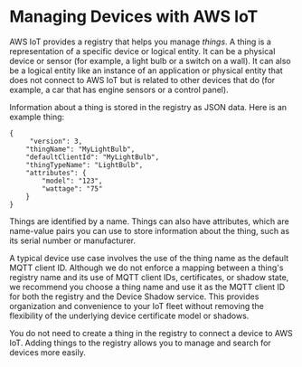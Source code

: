 # Managing Devices with AWS IoT<a name="iot-thing-management"></a>

AWS IoT provides a registry that helps you manage *things*\. A thing is a representation of a specific device or logical entity\. It can be a physical device or sensor \(for example, a light bulb or a switch on a wall\)\. It can also be a logical entity like an instance of an application or physical entity that does not connect to AWS IoT but is related to other devices that do \(for example, a car that has engine sensors or a control panel\)\.

 Information about a thing is stored in the registry as JSON data\. Here is an example thing:

```
{
     "version": 3,
    "thingName": "MyLightBulb",
    "defaultClientId": "MyLightBulb",
    "thingTypeName": "LightBulb",
    "attributes": {
        "model": "123",
        "wattage": "75"
    }
}
```

Things are identified by a name\. Things can also have attributes, which are name\-value pairs you can use to store information about the thing, such as its serial number or manufacturer\. 

A typical device use case involves the use of the thing name as the default MQTT client ID\. Although we do not enforce a mapping between a thing's registry name and its use of MQTT client IDs, certificates, or shadow state, we recommend you choose a thing name and use it as the MQTT client ID for both the registry and the Device Shadow service\. This provides organization and convenience to your IoT fleet without removing the flexibility of the underlying device certificate model or shadows\.

You do not need to create a thing in the registry to connect a device to AWS IoT\. Adding things to the registry allows you to manage and search for devices more easily\.